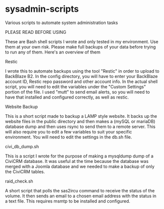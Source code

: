 # sysadmin-scripts
Various scripts to automate system administration tasks

PLEASE READ BEFORE USING 

These are Bash shell scripts I wrote and only tested in my environment. Use them at your own risk. Please make full backups of your data before trying to run any of them.
Here's an overview of them

Restic

I wrote this to automate backups using the tool "Restic" in order to upload to BackBlaze B2. In the config directory, you will have to enter your BackBlaze account ID, Restic repo password and other account info.
In the actual shell script, you will need to edit the variables under the "Custom Settings" portion of the file. I used "mutt" to send email alerts, so you will need to have that installed and configured correctly, as well as restic.

Website Backup

This is a short script made to backup a LAMP style website. It backs up the website files in the public directory and then makes a (mySQL or mariaDB) database dump and then uses rsync to send them to a remote server. This will also require you to edit a few variables to suit your specific environment. You will need to edit the settings in the db.sh file.

civi_db_dump.sh

This is a script I wrote for the purpose of making a mysqldump dump of a CiviCRM database. It was useful at the time because the database was merged with a Joomla database and we needed to make a backup of only the CiviCRM tables.

raid_check.sh

A short script that polls the sas2ircu command to receive the status of the volume. It then sends an email to a chosen email address with the status in a text file. This requires msmtp to be installed and configured. 
